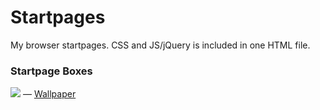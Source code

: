 # Startpages 

My browser startpages. CSS and JS/jQuery is included in one HTML file.

### Startpage Boxes

<img src="http://i.imgur.com/vHWmHgy.jpg" border="0" />
— <a href="http://i.imgur.com/a2PBUC1.jpg" target="_blank">Wallpaper</a>

